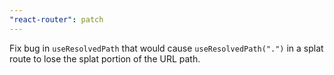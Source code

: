 ```yaml
---
"react-router": patch
---
```


Fix bug in `useResolvedPath` that would cause `useResolvedPath(".")` in a splat route to lose the splat portion of the URL path.
